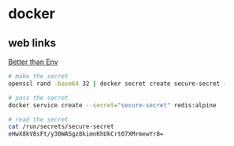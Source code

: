 # docker

## web links

[Better than Env](https://diogomonica.com/2017/03/27/why-you-shouldnt-use-env-variables-for-secret-data/)

```bash
# make the secret
openssl rand -base64 32 | docker secret create secure-secret -

# pass the secret
docker service create --secret="secure-secret" redis:alpine

# read the secret
cat /run/secrets/secure-secret
eHwX8kV8sFt/y30WASgz8kimnKhUkCrt07XMrmewYr8=
```